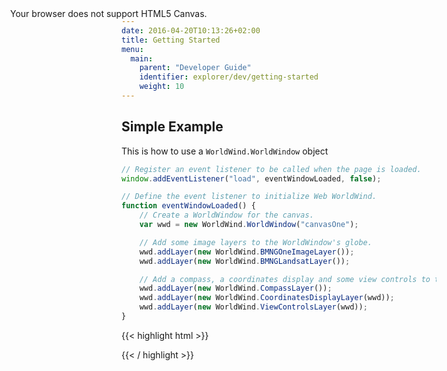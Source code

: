 ```yaml
---
date: 2016-04-20T10:13:26+02:00
title: Getting Started
menu:
  main:
    parent: "Developer Guide"
    identifier: explorer/dev/getting-started
    weight: 10
---
```


## Simple Example

This is how to use a `WorldWind.WorldWindow` object

```javascript
// Register an event listener to be called when the page is loaded.
window.addEventListener("load", eventWindowLoaded, false);

// Define the event listener to initialize Web WorldWind.
function eventWindowLoaded() {
    // Create a WorldWindow for the canvas.
    var wwd = new WorldWind.WorldWindow("canvasOne");

    // Add some image layers to the WorldWindow's globe.
    wwd.addLayer(new WorldWind.BMNGOneImageLayer());
    wwd.addLayer(new WorldWind.BMNGLandsatLayer());

    // Add a compass, a coordinates display and some view controls to the WorldWindow.
    wwd.addLayer(new WorldWind.CompassLayer());
    wwd.addLayer(new WorldWind.CoordinatesDisplayLayer(wwd));
    wwd.addLayer(new WorldWind.ViewControlsLayer(wwd));
}
```

{{< highlight html >}}
<!DOCTYPE html>
<!-- This is a very simple example of using Web WorldWind. -->
<html>
<head lang="en">
<meta charset="UTF-8">
<title>WorldWind Example</title>
<!-- Include the Web WorldWind library. -->
<script src="https://files.worldwind.arc.nasa.gov/artifactory/web/0.9.0/worldwind.min.js" type="text/javascript"></script>
</head>
<body>
<div style="position: absolute; top: 50px; left: 50px;">
    <!-- Create a canvas for Web WorldWind. -->
    <canvas id="canvasOne" width="1024" height="768">
        Your browser does not support HTML5 Canvas.
    </canvas>
</div>
<script>
    // Register an event listener to be called when the page is loaded.
    window.addEventListener("load", eventWindowLoaded, false);

    // Define the event listener to initialize Web WorldWind.
    function eventWindowLoaded() {
        // Create a WorldWindow for the canvas.
        var wwd = new WorldWind.WorldWindow("canvasOne");

        // Add some image layers to the WorldWindow's globe.
        wwd.addLayer(new WorldWind.BMNGOneImageLayer());
        wwd.addLayer(new WorldWind.BMNGLandsatLayer());

        // Add a compass, a coordinates display and some view controls to the WorldWindow.
        wwd.addLayer(new WorldWind.CompassLayer());
        wwd.addLayer(new WorldWind.CoordinatesDisplayLayer(wwd));
        wwd.addLayer(new WorldWind.ViewControlsLayer(wwd));
    }
</script>
</body>
</html>
{{< / highlight >}}

